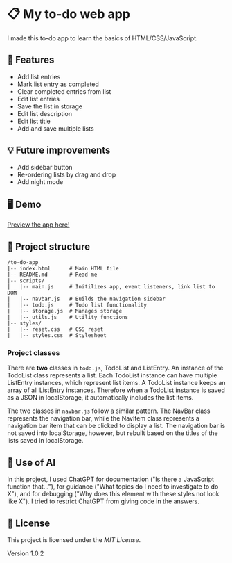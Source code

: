 # 📋 My to-do web app

I made this to-do app to learn the basics of HTML/CSS/JavaScript.

## 🚀 Features

- Add list entries
- Mark list entry as completed
- Clear completed entries from list
- Edit list entries
- Save the list in storage
- Edit list description
- Edit list title
- Add and save multiple lists

## 💡 Future improvements

- Add sidebar button
- Re-ordering lists by drag and drop
- Add night mode

## 🖥️ Demo

[Preview the app here!](https://sjoerd2497.github.io/to-do-app/)

## 📂 Project structure

```
/to-do-app
|-- index.html      # Main HTML file
|-- README.md       # Read me
|-- scripts/
|   |-- main.js     # Initilizes app, event listeners, link list to DOM
|   |-- navbar.js   # Builds the navigation sidebar
|   |-- todo.js     # Todo list functionality
|   |-- storage.js  # Manages storage
|   |-- utils.js    # Utility functions
|-- styles/
|   |-- reset.css   # CSS reset
|   |-- styles.css  # Stylesheet
```

### Project classes

There are **two** classes in `todo.js`, TodoList and ListEntry. An instance of
the TodoList class represents a list. Each TodoList instance can have multiple
ListEntry instances, which represent list items. A TodoList instance keeps an
array of all ListEntry instances. Therefore when a TodoList instance is saved
as a JSON in localStorage, it automatically includes the list items.

The two classes in `navbar.js` follow a similar pattern. The NavBar class
represents the navigation bar, while the NavItem class represents a
navigation bar item that can be clicked to display a list. The navigation bar
is not saved into localStorage, however, but rebuilt based on the titles of the
lists saved in localStorage.

## 🤖 Use of AI

In this project, I used ChatGPT for documentation ("Is there a JavaScript function
that..."), for guidance ("What topics do I need to investigate to do X"), and for
debugging ("Why does this element with these styles not look like X"). I tried to
restrict ChatGPT from giving code in the answers.

## 📜 License

This project is licensed under the _MIT License_.

Version 1.0.2
